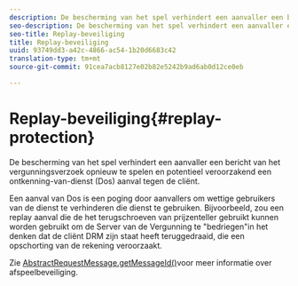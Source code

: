 ```yaml
---
description: De bescherming van het spel verhindert een aanvaller een bericht van het vergunningsverzoek opnieuw te spelen en potentieel veroorzakend een ontkenning-van-dienst (Dos) aanval tegen de cliënt.
seo-description: De bescherming van het spel verhindert een aanvaller een bericht van het vergunningsverzoek opnieuw te spelen en potentieel veroorzakend een ontkenning-van-dienst (Dos) aanval tegen de cliënt.
seo-title: Replay-beveiliging
title: Replay-beveiliging
uuid: 93749dd3-a42c-4866-ac54-1b20d6683c42
translation-type: tm+mt
source-git-commit: 91cea7acb8127e02b82e5242b9ad6ab0d12ce0eb

---
```



# Replay-beveiliging{#replay-protection}

De bescherming van het spel verhindert een aanvaller een bericht van het vergunningsverzoek opnieuw te spelen en potentieel veroorzakend een ontkenning-van-dienst (Dos) aanval tegen de cliënt.

Een aanval van Dos is een poging door aanvallers om wettige gebruikers van de dienst te verhinderen die dienst te gebruiken. Bijvoorbeeld, zou een replay aanval die de het terugschroeven van prijzenteller gebruikt kunnen worden gebruikt om de Server van de Vergunning te &quot;bedriegen&quot;in het denken dat de cliënt DRM zijn staat heeft teruggedraaid, die een opschorting van de rekening veroorzaakt.

Zie [ AbstractRequestMessage.getMessageId()](https://help.adobe.com/en_US/primetime/api/drm-apis/server/javadocs-flashaccess-pro/com/adobe/flashaccess/sdk/protocol/AbstractRequestMessage.html#getMessageId())voor meer informatie over afspeelbeveiliging.
